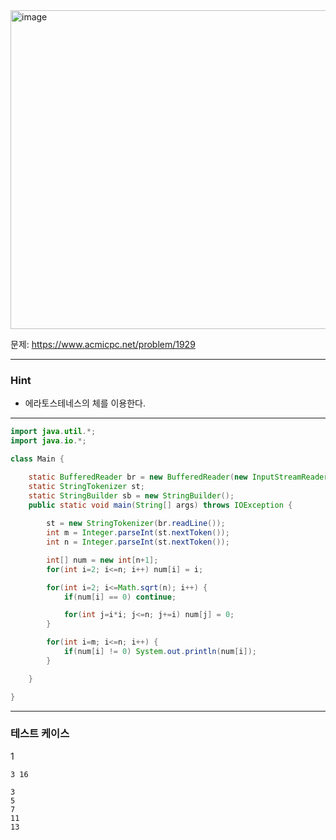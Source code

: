 <img width="1169" height="510" alt="image" src="https://github.com/user-attachments/assets/69765912-e3ef-46e8-82a2-02e92180ea94" />

문제: https://www.acmicpc.net/problem/1929

---

### Hint

- 에라토스테네스의 체를 이용한다.

---

```java
import java.util.*;
import java.io.*;

class Main {

    static BufferedReader br = new BufferedReader(new InputStreamReader(System.in));
    static StringTokenizer st;
    static StringBuilder sb = new StringBuilder();
    public static void main(String[] args) throws IOException {
        
        st = new StringTokenizer(br.readLine());
        int m = Integer.parseInt(st.nextToken());
        int n = Integer.parseInt(st.nextToken());

        int[] num = new int[n+1];
        for(int i=2; i<=n; i++) num[i] = i;

        for(int i=2; i<=Math.sqrt(n); i++) {
            if(num[i] == 0) continue;

            for(int j=i*i; j<=n; j+=i) num[j] = 0;
        }

        for(int i=m; i<=n; i++) {
            if(num[i] != 0) System.out.println(num[i]);
        }

    }    

}


```

---

### 테스트 케이스

1
```
3 16
```

```
3
5
7
11
13
```
